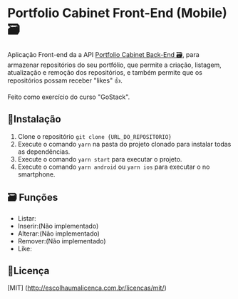 # Portfolio Cabinet Front-End (Mobile) 🗃

Aplicação Front-end da a API [Portfolio Cabinet Back-End 🗃](https://github.com/nilojr90/portifolio-cabinet-back-end), para armazenar repositórios do seu portfólio,  que permite a criação, listagem, atualização e remoção dos  repositórios, e também  permite que os repositórios possam receber  "likes" 👍. 

Feito como exercício do curso "GoStack". 


## 💾Instalação

1. Clone o repositório  ```git clone {URL_DO_REPOSITORIO}```
2. Execute o comando ```yarn```  na pasta do projeto clonado para instalar todas as dependências.
3. Execute o comando ```yarn start```  para executar o projeto.
4. Execute o comando ```yarn android``` ou ```yarn ios``` para executar o no smartphone.

## 🗃 Funções
- Listar: 
- Inserir:(Não implementado)  
- Alterar:(Não implementado) 
- Remover:(Não implementado)  
- Like: 

## 📑Licença
[MIT] (http://escolhaumalicenca.com.br/licencas/mit/)

